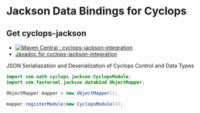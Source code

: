 # Jackson Data Bindings for Cyclops 

## Get cyclops-jackson


* [![Maven Central : cyclops-jackson-integration](https://maven-badges.herokuapp.com/maven-central/com.oath.cyclops/cyclops-jackson-integration/badge.svg)](https://maven-badges.herokuapp.com/maven-central/com.oath.cyclops/cyclops-jackson-integration)  
* [Javadoc for cyclops-jackson-integration](http://www.javadoc.io/doc/com.oath.cyclops/cyclops-cyclops-jackson-integration)


JSON Serialiazation and Deserialization of Cyclops Control and Data Types

```java
import com.oath.cyclops.jackson.CyclopsModule;
import com.fasterxml.jackson.databind.ObjectMapper;

ObjectMapper mapper = new ObjectMapper();

mapper.registerModule(new CyclopsModule());
```
